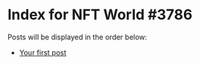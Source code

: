 # Index for NFT World #3786
Posts will be displayed in the order below:

- [Your first post](./001-first.md)

